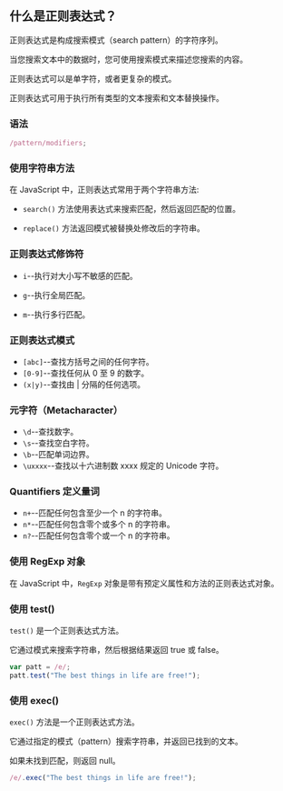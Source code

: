 ## 什么是正则表达式？

正则表达式是构成搜索模式（search pattern）的字符序列。

当您搜索文本中的数据时，您可使用搜索模式来描述您搜索的内容。

正则表达式可以是单字符，或者更复杂的模式。

正则表达式可用于执行所有类型的文本搜索和文本替换操作。

### 语法

```js
/pattern/modifiers;
```

### 使用字符串方法

在 JavaScript 中，正则表达式常用于两个字符串方法:

- `search()` 方法使用表达式来搜索匹配，然后返回匹配的位置。

- `replace()` 方法返回模式被替换处修改后的字符串。

### 正则表达式修饰符

- `i`--执行对大小写不敏感的匹配。

- `g`--执行全局匹配。

- `m`--执行多行匹配。

### 正则表达式模式

- `[abc]`--查找方括号之间的任何字符。
- `[0-9]`--查找任何从 0 至 9 的数字。
- `(x|y)`--查找由 | 分隔的任何选项。

### 元字符（Metacharacter）

- `\d`--查找数字。
- `\s`--查找空白字符。
- `\b`--匹配单词边界。
- `\uxxxx`--查找以十六进制数 xxxx 规定的 Unicode 字符。

### Quantifiers 定义量词

- `n+`--匹配任何包含至少一个 n 的字符串。
- `n*`--匹配任何包含零个或多个 n 的字符串。
- `n?`--匹配任何包含零个或一个 n 的字符串。

### 使用 RegExp 对象

在 JavaScript 中，`RegExp` 对象是带有预定义属性和方法的正则表达式对象。

### 使用 test()

`test()` 是一个正则表达式方法。

它通过模式来搜索字符串，然后根据结果返回 true 或 false。

```js
var patt = /e/;
patt.test("The best things in life are free!"); 
```

### 使用 exec()

`exec()` 方法是一个正则表达式方法。

它通过指定的模式（pattern）搜索字符串，并返回已找到的文本。

如果未找到匹配，则返回 null。

```js
/e/.exec("The best things in life are free!");
```
